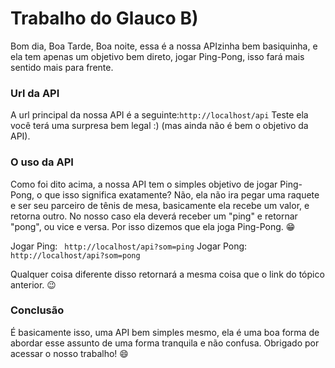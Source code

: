 # Trabalho do Glauco B)
Bom dia, Boa Tarde, Boa noite, essa é a nossa APIzinha bem basiquinha,
e ela tem apenas um objetivo bem direto, jogar Ping-Pong, isso fará mais sentido mais para frente.

### Url da API
A url principal da nossa API é a seguinte:` http://localhost/api `
Teste ela você terá uma surpresa bem legal :) (mas ainda não é bem o objetivo da API).

### O uso da API
Como foi dito acima, a nossa API tem o simples objetivo de jogar Ping-Pong,
o que isso significa exatamente? Não, ela não ira pegar uma raquete e ser seu parceiro de tênis de mesa, 
basicamente ela recebe um valor, e retorna outro.
No nosso caso ela deverá receber um "ping" e retornar "pong",
ou vice e versa. Por isso dizemos que ela joga Ping-Pong. 😁

Jogar Ping: ` http://localhost/api?som=ping`
Jogar Pong: ` http://localhost/api?som=pong`

Qualquer coisa diferente disso retornará a mesma 
coisa que o link do tópico anterior. 😉

### Conclusão
É basicamente isso, uma API bem simples mesmo, ela é uma boa forma
de abordar esse assunto de uma forma tranquila e não confusa.
Obrigado por acessar o nosso trabalho! 😄